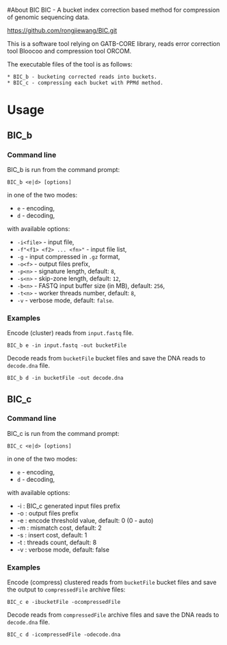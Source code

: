 ﻿#About BIC
BIC - A bucket index correction based method for compression of genomic sequencing data.

https://github.com/rongjiewang/BIC.git

This is a software tool relying on GATB-CORE library, reads error correction tool Bloocoo and compression tool ORCOM.

The executable files of the tool is as follows:

    * BIC_b - bucketing corrected reads into buckets.
    * BIC_c - compressing each bucket with PPMd method.

# Usage

## BIC_b
### Command line
BIC_b is run from the command prompt:

    BIC_b <e|d> [options]

in one of the two modes:
* `e` - encoding,
* `d` - decoding,

with available options:
* `-i<file>` - input file,
* `-f"<f1> <f2> ... <fn>"` - input file list,
* `-g` - input compressed in `.gz` format,
* `-o<f>` - output files prefix,
* `-p<n>` - signature length, default: `8`,
* `-s<n>` - skip-zone length, default: `12`,
* `-b<n>` - FASTQ input buffer size (in MB), default: `256`,
* `-t<n>` -  worker threads number, default: `8`,
* `-v` - verbose mode, default: `false`.

### Examples

Encode (cluster) reads from `input.fastq` file.

    BIC_b e -in input.fastq -out bucketFile
Decode reads from `bucketFile` bucket files and save the DNA reads to `decode.dna` file.

    BIC_b d -in bucketFile -out decode.dna




## BIC_c
### Command line
BIC_c is run from the command prompt:

    BIC_c <e|d> [options]

in one of the two modes:
* `e` - encoding,
* `d` - decoding,

with available options:
*	-i<file>	: BIC_c generated input files prefix
*	-o<file>	: output files prefix
*	-e<n>		: encode threshold value, default: 0 (0 - auto)
*	-m<n>		: mismatch cost, default: 2
*	-s<n>		: insert cost, default: 1
*	-t<n>		: threads count, default: 8
*	-v		: verbose mode, default: false

### Examples

Encode (compress) clustered reads from `bucketFile` bucket files and save the output to `compressedFile` archive files:

    BIC_c e -ibucketFile -ocompressedFile
Decode reads from `compressedFile` archive files and save the DNA reads to `decode.dna` file.

    BIC_c d -icompressedFile -odecode.dna
